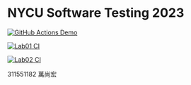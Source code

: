# NYCU Software Testing 2023

[![GitHub Actions Demo](https://github.com/ShangHungWan/311551182-ST-2023/actions/workflows/github-actions-demo.yml/badge.svg)](https://github.com/ShangHungWan/311551182-ST-2023/actions/workflows/github-actions-demo.yml)

[![Lab01 CI](https://github.com/ShangHungWan/311551182-ST-2023/actions/workflows/Lab01-CI.yml/badge.svg)](https://github.com/ShangHungWan/311551182-ST-2023/actions/workflows/Lab01-CI.yml)

[![Lab02 CI](https://github.com/ShangHungWan/311551182-ST-2023/actions/workflows/Lab02-CI.yml/badge.svg)](https://github.com/ShangHungWan/311551182-ST-2023/actions/workflows/Lab02-CI.yml)

311551182 萬尚宏
